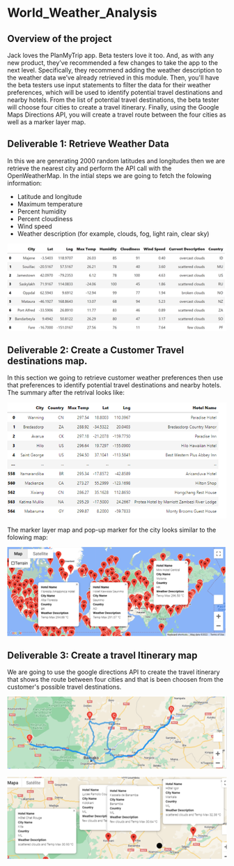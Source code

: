# World_Weather_Analysis
## Overview of the project

Jack loves the PlanMyTrip app. Beta testers love it too. And, as with any new product, they’ve recommended a few changes to take the app to the next level. Specifically, they recommend adding the weather description to the weather data we’ve already retrieved in this module. Then, you'll have the beta testers use input statements to filter the data for their weather preferences, which will be used to identify potential travel destinations and nearby hotels. From the list of potential travel destinations, the beta tester will choose four cities to create a travel itinerary. Finally, using the Google Maps Directions API, you will create a travel route between the four cities as well as a marker layer map.

## Deliverable 1: Retrieve Weather Data
In this we are generating 2000 random latitudes and longitudes then we are retrieve the nearest city and perform the API call with the OpenWeatherMap. In the intial steps we are going to fetch the folowing information:
   - Latitude and longitude
   - Maximum temperature
   - Percent humidity
   - Percent cloudiness
   - Wind speed
   - Weather description (for example, clouds, fog, light rain, clear sky)

![The summary](https://github.com/urvish7/World_Weather_Analysis/blob/main/Weather_Database/summary.png)

## Deliverable 2: Create a Customer Travel destinations map.

In this section we going to retrieve customer weather preferences then use that preferences to identify potential travel destinations and nearby hotels. 
The summary after the retrival looks like:


![summary](https://github.com/urvish7/World_Weather_Analysis/blob/main/Vacation_Search/Summary1.png)

The marker layer map and pop-up marker for the city looks similar to the folowing map:

![](https://github.com/urvish7/World_Weather_Analysis/blob/main/Vacation_Search/WeatherPy_vacation_map.png)

## Deliverable 3: Create a travel Itinerary map 
We are going to use the google directions API to create the travel itinerary that shows the route between four cities and that is been choosen from the customer's possible travel destinations. 

![](https://github.com/urvish7/World_Weather_Analysis/blob/main/Vacation_Itinerary/WeatherPy_travel_map.png)

![](https://github.com/urvish7/World_Weather_Analysis/blob/main/Vacation_Itinerary/WeatherPy_travel_map_markers.png)
